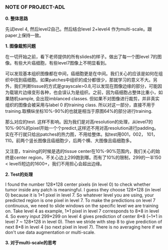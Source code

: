 ### NOTE OF PROJECT-ADL

**0. 整体思路**

先试level 4, 然后level2自己。然后结合level 2+level4 作为multi-scale。跟paper上保持一致。

**1. 图像裁剪问题**

在一切开始之前，看下老师提供的所有slides的样子。做出了每一个图level 7的图像。有些大片癌细胞，有些level7图像上不明显看到。

可以发现基本组织图像都在中间，癌细胞更是在中间。我们关心的应该是如何在组织中找到癌细胞。如果patches中组织的成分都很少，那就学习的意义不大。另外，我们判断tissue的方式是grayscale>0.8,可以发现在图像边缘的部分，可能因为载玻片边缘变形各种，也会误认为是组织。之前，因为癌细胞占整体比重小，如果随机sample, 会出现imblanced classes. 但如果不对图像进行裁剪，并非真实组织的图像会被采用与label 0 的training class. 所以对这一部分，直接不用于training.取横纵坐标10%-90%的也就是相当于原图64%的部分进行training.

那么对应的test. 这样不影响。因为我们是对高resolution的处理，从level7的10%-90%的pixel开始一个个predict,这样还不用对高resolution进行padding。实在不行就只给出patches的热力图，不用给整体。拟test用001，002， 101，110。前两个竖长图像且癌细胞少，后两个横、大图像且癌细胞多。

又注意，training的时候是选的tissue center在10%-90%范围内，我们关心的始终是center region，不关心边上299跑到哪。而有了10%的限制，299的一半150 < level5短边的1600+，我们不用担心会超出边缘。



**2. Test的处理**

I found the number 128\*128 center pixels (in level 0) to check whether tumor inside any patch is meaningful. I guess they choose 128\*128 (in level 0) because it is 1\*1 pixel in level 7. So whatever level you are using, your predicted region is one pixel in level 7. To make the predictions on level 7 continuous, we need to slide windows on the specific level we are training on. Take level 4 as example, 1\*1 pixel in level 7 corresponds to 8\*8 in level 4. So every input 299\*299 on level 4 gives prediction of center 8\*8 (~1\*1 in level 7 ~ 128\*128 in level 0). Then we stride with step 8 to give prediction of next 8\*8 in level 4 (so next pixel in level 7). There is no averaging here if we don't use data augmentation or multi-scale.

**3. 对于multi-scale的思考**



